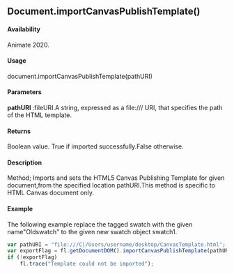 ## Document.importCanvasPublishTemplate()

#### Availability

Animate 2020.

#### Usage

document.importCanvasPublishTemplate(pathURI) 

#### Parameters

**pathURI** :fileURI.A string, expressed as a file:/// URI, that specifies the path of the HTML template.

#### Returns

Boolean value.
True if imported successfully.False otherwise.

#### Description

Method; Imports and sets the HTML5 Canvas Publishing Template for given document,from the specified location pathURI.This method is specific to HTML Canvas document only.

#### Example

The following example replace the tagged swatch with the given name"Oldswatch" to the given new swatch object swatch1.

```javascript
var pathURI = "file:///C|/Users/username/desktop/CanvasTemplate.html";
var exportFlag = fl.getDocumentDOM().importCanvasPublishTemplate(pathURI);
if (!exportFlag)
    fl.trace("Template could not be imported");
```
